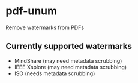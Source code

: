 # pdf-unum
Remove watermarks from PDFs

## Currently supported watermarks
* MindShare (may need metadata scrubbing)
* IEEE Xsplore (may need metadata scrubbing)
* ISO (needs metadata scrubbing)
